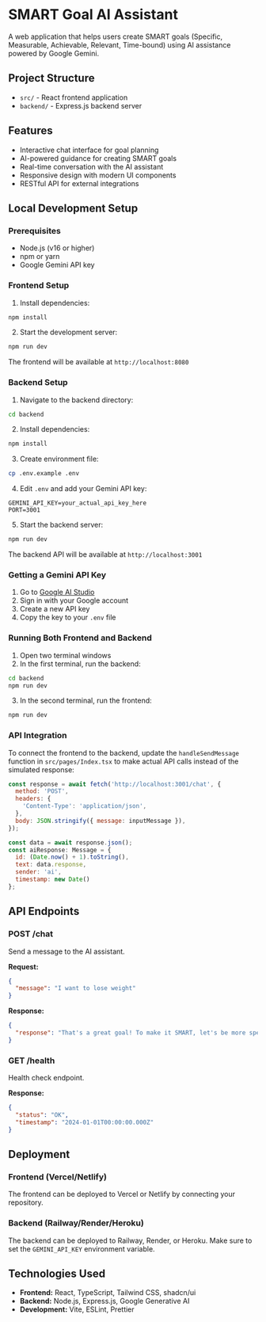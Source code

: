 
# SMART Goal AI Assistant

A web application that helps users create SMART goals (Specific, Measurable, Achievable, Relevant, Time-bound) using AI assistance powered by Google Gemini.

## Project Structure

- `src/` - React frontend application
- `backend/` - Express.js backend server

## Features

- Interactive chat interface for goal planning
- AI-powered guidance for creating SMART goals
- Real-time conversation with the AI assistant
- Responsive design with modern UI components
- RESTful API for external integrations

## Local Development Setup

### Prerequisites

- Node.js (v16 or higher)
- npm or yarn
- Google Gemini API key

### Frontend Setup

1. Install dependencies:
```bash
npm install
```

2. Start the development server:
```bash
npm run dev
```

The frontend will be available at `http://localhost:8080`

### Backend Setup

1. Navigate to the backend directory:
```bash
cd backend
```

2. Install dependencies:
```bash
npm install
```

3. Create environment file:
```bash
cp .env.example .env
```

4. Edit `.env` and add your Gemini API key:
```
GEMINI_API_KEY=your_actual_api_key_here
PORT=3001
```

5. Start the backend server:
```bash
npm run dev
```

The backend API will be available at `http://localhost:3001`

### Getting a Gemini API Key

1. Go to [Google AI Studio](https://makersuite.google.com/app/apikey)
2. Sign in with your Google account
3. Create a new API key
4. Copy the key to your `.env` file

### Running Both Frontend and Backend

1. Open two terminal windows
2. In the first terminal, run the backend:
```bash
cd backend
npm run dev
```

3. In the second terminal, run the frontend:
```bash
npm run dev
```

### API Integration

To connect the frontend to the backend, update the `handleSendMessage` function in `src/pages/Index.tsx` to make actual API calls instead of the simulated response:

```javascript
const response = await fetch('http://localhost:3001/chat', {
  method: 'POST',
  headers: {
    'Content-Type': 'application/json',
  },
  body: JSON.stringify({ message: inputMessage }),
});

const data = await response.json();
const aiResponse: Message = {
  id: (Date.now() + 1).toString(),
  text: data.response,
  sender: 'ai',
  timestamp: new Date()
};
```

## API Endpoints

### POST /chat
Send a message to the AI assistant.

**Request:**
```json
{
  "message": "I want to lose weight"
}
```

**Response:**
```json
{
  "response": "That's a great goal! To make it SMART, let's be more specific. How much weight would you like to lose, and by when?"
}
```

### GET /health
Health check endpoint.

**Response:**
```json
{
  "status": "OK",
  "timestamp": "2024-01-01T00:00:00.000Z"
}
```

## Deployment

### Frontend (Vercel/Netlify)
The frontend can be deployed to Vercel or Netlify by connecting your repository.

### Backend (Railway/Render/Heroku)
The backend can be deployed to Railway, Render, or Heroku. Make sure to set the `GEMINI_API_KEY` environment variable.

## Technologies Used

- **Frontend:** React, TypeScript, Tailwind CSS, shadcn/ui
- **Backend:** Node.js, Express.js, Google Generative AI
- **Development:** Vite, ESLint, Prettier
